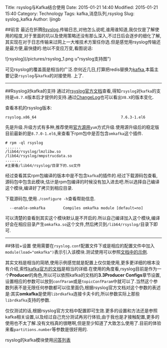 Title: rsyslog与Kafka结合使用
Date: 2015-01-21 14:40
Modified: 2015-01-21 15:40
Category: Technology 
Tags: kafka,消息队列,rsyslog
Slug: syslog_kafka
Author: ljingb

##前言
最近在折腾[Rsyslog](http://www.rsyslog.com/),传输日志,对他怎么说呢,谁用谁知道,我仅仅是了解使用的程度,对于里面的坑以及使用策略还没有那么深入,不过日后会逐步的细化了解,其实现在对于日志传输来过网上一大堆技术方案任你选.但是感觉用rsyslog传输还是最方便,最快捷的.他以不变应万变,看图说话:

![rsyslog](/pictures/rsyslog_1.png u"rsyslog支持图")

可见rsyslog的覆盖面是相当的广泛.奈何近几日,打算把redis替换为[kafka](http://kafka.apache.org/),本篇主要记录`rsyslog`与`kafka`的对接使用. 上了.

* * *

##Rsyslog对kafka的支持
通过对[rsyslog官方文档](http://www.rsyslog.com/doc/master/configuration/modules/omkafka.html#example)查看,得知`rsyslog`对`kafka`的支持是`v8.7.0`版本后才提供的支持.通过[ChangeLog](https://github.com/rsyslog/rsyslog/blob/v8-stable/ChangeLog)也可以看出`V8.X`的版本变化.

查看本机的rsyslog版本:

```
rsyslog.x86_64                                      7.6.3-1.el6
```

先是升级.升级方式有多种,推荐使用[官方源用](http://www.rsyslog.com/rhelcentos-rpms/)`yum`方式升级.使用源升级后的稳定版目前最新的是`8.7.0-1.el6`,来查看下rpm包中是否包含`omkafka`这个插件.

```
# rpm -ql rsyslog
.......
/lib64/rsyslog/lmzlibw.so
/lib64/rsyslog/mmpstrucdata.so
.......
#主要看/lib64/rsyslog/目录下的.so文件
```
经过查看其实rpm包编译的版本中是不包含`kafka`的插件的.经过下载源码包查看,源码包中包含此模块,估计是rpm包编译的时候没有加入进去吧.所以选择自己编译这个模块,编译好了拷贝到相应目录.

下载源码包,使用`./configure -h`查看帮助信息.

```
  --enable-omkafka        Compiles omkafka module [default=no]
```

可以清楚的查看到其实这个模块默认是不开启的.所以自己编译加入这个模块,编译好会在相应目录产生`omkafka.so`这个文件,然后拷贝到`/lib64/rsyslog/`目录下即可.

* * *

##体验+设置
使用需要在`rsyslog.conf`配置文件下或是相应的配置文件中加入`module(load="omkafka")`表示引入该模块.测试使用可以参照[文档中的示例](http://www.rsyslog.com/doc/master/configuration/modules/omkafka.html#example).

其实文档是相当的简陋,使用示例感觉就是配置上仅仅能使用,更多更详细的根本没有介绍,索性[kafka官方的文档](http://kafka.apache.org/documentation.html#producerconfigs)是相当的详细.在使用的角度看,rsyslog目前是作为一个**Producer**的角色,所以可以依照kafka的文档的**3.3Producer Configs**章节设置,设置相应的参数可以放到`confParam`或是`topicConfParam`中就可以了.当然这个参数列表不是无限任何参数都可以往里面仍,根据rsyslog官方文档对这个参数的表述是:其实**omkafka**是使用`librdkafka`连接卡夫卡的,所以参数实际上那些`librdkafka`支持的参数.

仅仅测试的话,根据rsyslog官方文档中配置即可生效.更多的设置和方法还是参照kafka相关设置,以及经过自己充分测试再另行体验,由于我也是才接触配置,更多的使用也不太了解.没有文档真的很瞎啊,但是至少知道了大致怎么使用了.目前的体验来看`partitions.number`等参数是很好用的.

rsyslog的kafka模块使用[问答列表](http://lists.adiscon.net/pipermail/rsyslog/2014-December/039291.html)
